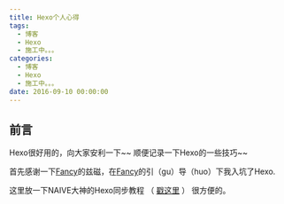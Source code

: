 ```yaml
---
title: Hexo个人心得
tags:
  - 博客
  - Hexo
  - 施工中。。。
categories:
  - 博客
  - Hexo
  - 施工中。。。
date: 2016-09-10 00:00:00
---
```


## 前言
Hexo很好用的，向大家安利一下~~ 顺便记录一下Hexo的一些技巧~~

<!--more-->

首先感谢一下[Fancy](https://fancypei.github.io)的兹磁，在[Fancy](https://fancypei.github.io)的引（gu）导（huo）下我入坑了Hexo.

这里放一下NAIVE大神的Hexo同步教程 （ [戳这里](https://naivekun.github.io/2016/08/09/%E5%88%A9%E7%94%A8git%E8%A7%A3%E5%86%B3hexo%E5%8D%9A%E5%AE%A2%E5%A4%9APC%E9%97%B4%E5%90%8C%E6%AD%A5%E9%97%AE%E9%A2%98/) ） 很方便的。
